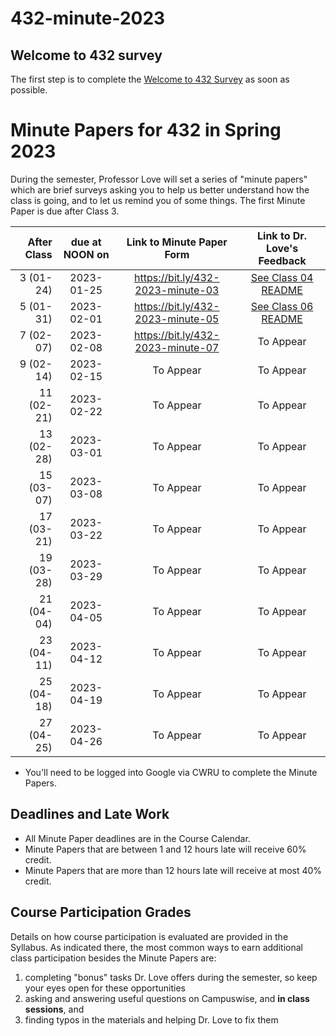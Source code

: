 # 432-minute-2023

## Welcome to 432 survey

The first step is to complete the [Welcome to 432 Survey](https://bit.ly/432-2023-welcome-survey) as soon as possible.

# Minute Papers for 432 in Spring 2023

During the semester, Professor Love will set a series of "minute papers" which are brief surveys asking you to help us better understand how the class is going, and to let us remind you of some things. The first Minute Paper is due after Class 3.

After Class | due at NOON on | Link to Minute Paper Form | Link to Dr. Love's Feedback
----------: | :------: | :--------: | :----------:
3 (01-24) | 2023-01-25 | https://bit.ly/432-2023-minute-03 | [See Class 04 README](https://github.com/THOMASELOVE/432-classes-2023/blob/main/class04/min-03-feedback.pdf)
5 (01-31) | 2023-02-01 | https://bit.ly/432-2023-minute-05 | [See Class 06 README](https://github.com/THOMASELOVE/432-classes-2023/blob/main/class06/min-05-feedback.pdf)
7 (02-07) | 2023-02-08 | https://bit.ly/432-2023-minute-07 | To Appear
9 (02-14) | 2023-02-15 | To Appear | To Appear
11 (02-21) | 2023-02-22 | To Appear | To Appear
13 (02-28) | 2023-03-01 | To Appear | To Appear
15 (03-07) | 2023-03-08 | To Appear | To Appear
17 (03-21) | 2023-03-22 | To Appear | To Appear
19 (03-28) | 2023-03-29 | To Appear | To Appear
21 (04-04) | 2023-04-05 | To Appear | To Appear
23 (04-11) | 2023-04-12 | To Appear | To Appear
25 (04-18) | 2023-04-19 | To Appear | To Appear
27 (04-25) | 2023-04-26 | To Appear | To Appear

- You'll need to be logged into Google via CWRU to complete the Minute Papers.

## Deadlines and Late Work

- All Minute Paper deadlines are in the Course Calendar.
- Minute Papers that are between 1 and 12 hours late will receive 60% credit. 
- Minute Papers that are more than 12 hours late will receive at most 40% credit.

## Course Participation Grades

Details on how course participation is evaluated are provided in the Syllabus. As indicated there, the most common ways to earn additional class participation besides the Minute Papers are:

1. completing "bonus" tasks Dr. Love offers during the semester, so keep your eyes open for these opportunities
2. asking and answering useful questions on Campuswise, and **in class sessions**, and 
3. finding typos in the materials and helping Dr. Love to fix them
